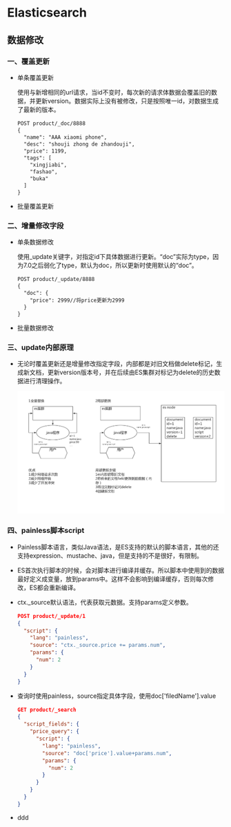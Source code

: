 # **Elasticsearch**

## 数据修改

### 一、覆盖更新

- 单条覆盖更新

  使用与新增相同的url请求，当id不变时，每次新的请求体数据会覆盖旧的数据，并更新version。数据实际上没有被修改，只是按照唯一id，对数据生成了最新的版本。

  ```
  POST product/_doc/8888
  {
    "name": "AAA xiaomi phone",
    "desc": "shouji zhong de zhandouji",
    "price": 1199,
    "tags": [
      "xingjiabi",
      "fashao",
      "buka"
    ]
  }
  ```

- 批量覆盖更新



### 二、增量修改字段

- 单条数据修改

  使用_update关键字，对指定id下具体数据进行更新。“doc”实际为type，因为7.0之后弱化了type，默认为doc，所以更新时使用默认的“doc”。

  ```
  POST product/_update/8888
  {
    "doc": {
      "price": 2999//将price更新为2999
    }
  }
  ```

  

- 批量数据修改

### 三、update内部原理

- 无论时覆盖更新还是增量修改指定字段，内部都是对旧文档做delete标记，生成新文档，更新version版本号，并在后续由ES集群对标记为delete的历史数据进行清理操作。

  ![09-局部替换内部原理](images/update内部原理.jpg)

### 四、painless脚本script

- Painless脚本语言，类似Java语法，是ES支持的默认的脚本语言，其他的还支持expression、mustache、java，但是支持的不是很好，有限制。

- ES首次执行脚本的时候，会对脚本进行编译并缓存。所以脚本中使用到的数据最好定义成变量，放到params中。这样不会影响到编译缓存，否则每次修改，ES都会重新编译。

- ctx._source默认语法，代表获取元数据。支持params定义参数。

  ```json
  POST product/_update/1
  {
    "script": {
      "lang": "painless",
      "source": "ctx._source.price += params.num",
      "params": {
        "num": 2
      }
    }
  }
  ```

- 查询时使用painless，source指定具体字段，使用doc['filedName'].value

  ```json
  GET product/_search
  {
    "script_fields": {
      "price_query": {
        "script": {
          "lang": "painless",
          "source": "doc['price'].value+params.num",
          "params": {
            "num": 2
          }
        }
      }
    }
  }
  ```

  

- ddd

